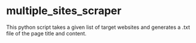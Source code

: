 # multiple_sites_scraper
This python script takes a given list of target websites and generates a .txt file of the page title and content.
